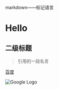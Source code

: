 markdown——标记语言

# Hello 
## 二级标题

> 引用的一段名言

[百度](http://www.baidu.com)

![Google Logo](https://www.google.com.hk/images/branding/googlelogo/2x/googlelogo_color_272x92dp.png)

